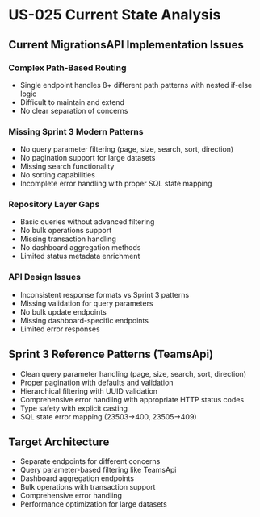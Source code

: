 # US-025 Current State Analysis

## Current MigrationsAPI Implementation Issues

### Complex Path-Based Routing
- Single endpoint handles 8+ different path patterns with nested if-else logic
- Difficult to maintain and extend
- No clear separation of concerns

### Missing Sprint 3 Modern Patterns
- No query parameter filtering (page, size, search, sort, direction)
- No pagination support for large datasets
- Missing search functionality
- No sorting capabilities
- Incomplete error handling with proper SQL state mapping

### Repository Layer Gaps
- Basic queries without advanced filtering
- No bulk operations support
- Missing transaction handling
- No dashboard aggregation methods
- Limited status metadata enrichment

### API Design Issues
- Inconsistent response formats vs Sprint 3 patterns
- Missing validation for query parameters
- No bulk update endpoints
- Missing dashboard-specific endpoints
- Limited error responses

## Sprint 3 Reference Patterns (TeamsApi)
- Clean query parameter handling (page, size, search, sort, direction)
- Proper pagination with defaults and validation
- Hierarchical filtering with UUID validation
- Comprehensive error handling with appropriate HTTP status codes
- Type safety with explicit casting
- SQL state error mapping (23503→400, 23505→409)

## Target Architecture
- Separate endpoints for different concerns
- Query parameter-based filtering like TeamsApi
- Dashboard aggregation endpoints
- Bulk operations with transaction support
- Comprehensive error handling
- Performance optimization for large datasets